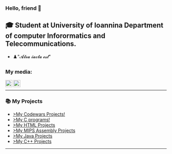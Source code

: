 ### Hello, friend  👋

## 🎓 Student at University of Ioannina Department of computer Inforormatics and Telecommunications.

- ♟️"𝓐𝓵𝓮𝓪 𝓲𝓪𝓬𝓽𝓪 𝓮𝓼𝓽"



### My media:


[<img align="left" alt="codeSTACKr | Facebook" width="22px" src="https://cdn.jsdelivr.net/npm/simple-icons@3.13.0/icons/facebook.svg" />][facebook]
[<img align="left" alt="codeSTACKr | Instagram" width="22px" src="https://cdn.jsdelivr.net/npm/simple-icons@v3/icons/instagram.svg" />][instagram]

<br />


---



### 📚 My Projects

<!-- BLOG-POST-LIST:START -->
- [>My Codewars Projects!](https://github.com/AlexandrosPanag/C---Project-Codewars)
- [>My C programs!](https://github.com/users/AlexandrosPanag/projects/4)
- [>My HTML Projects](https://github.com/users/AlexandrosPanag/projects/3)
- [>My MIPS Assembly Projects](https://github.com/users/AlexandrosPanag/projects/2)
- [>My Java Projects](https://github.com/users/AlexandrosPanag/projects/1)
- [>My C++ Projects](https://github.com/users/AlexandrosPanag/projects/6)
<!-- BLOG-POST-LIST:END -->


---



[facebook]: https://www.facebook.com/AlexandrosPanag/
[instagram]: https://www.instagram.com/alex.panag/
